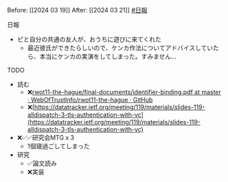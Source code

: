 Before: [[2024 03 19]]
After: [[2024 03 21]]
[#日報](日報)

日報
- ピと自分の共通の友人が、おうちに遊びに来てくれた
	- 最近彼氏ができたらしいので、ケンカ作法についてアドバイスしていたら、本当にケンカの実演をしてしまった。すみません…

TODO
- 読む
	- ❌[rwot11-the-hague/final-documents/identifier-binding.pdf at master · WebOfTrustInfo/rwot11-the-hague · GitHub](https://github.com/WebOfTrustInfo/rwot11-the-hague/blob/master/final-documents/identifier-binding.pdf)
	- ❌[https://datatracker.ietf.org/meeting/119/materials/slides-119-alldispatch-3-tls-authentication-with-vc](https://datatracker.ietf.org/meeting/119/materials/slides-119-alldispatch-3-tls-authentication-with-vc)
- ❌✅✅研究会MTG x 3
	- 1個寝過ごしてしまった
- 研究
	- ✅論文読み
	- ❌実装
